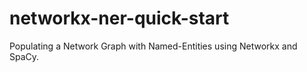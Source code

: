 # networkx-ner-quick-start
Populating a Network Graph with Named-Entities using Networkx and SpaCy.
